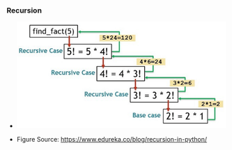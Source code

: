 ### Recursion 


* ![Factorial](recursion.png)

* Figure Source: https://www.edureka.co/blog/recursion-in-python/